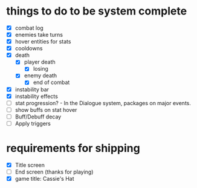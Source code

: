 # things to do to be system complete

-   [x] combat log
-   [x] enemies take turns
-   [x] hover entities for stats
-   [x] cooldowns
-   [x] death
    -   [x] player death
        -   [x] losing
    -   [x] enemy death
        -   [x] end of combat
-   [x] instability bar
-   [x] instability effects
-   [ ] stat progression? - In the Dialogue system, packages on major events.
-   [ ] show buffs on stat hover
-   [ ] Buff/Debuff decay
-   [ ] Apply triggers

# requirements for shipping

-   [x] Title screen
-   [ ] End screen (thanks for playing)
-   [x] game title: Cassie's Hat
